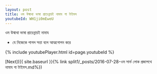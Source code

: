 ```yaml
---
layout: post
title: ওম উন্মাথা ভাষা প্রাচেন্নায়ই নামায গা টাইমস
youtubeId: WH1ji0mEweU
---
```

 
 
 ওম উন্মাথা ভাষা প্রাচেন্নায়ই নামায  
 
 -  যে নিজেকে পাগল সত্তা বলে আত্মগোপন করে 
 
  
 
  
 
 
 
 
 
 


{% include youtubePlayer.html id=page.youtubeId %}
 
[Next]({{ site.baseurl }}{% link  split1/_posts/2016-07-28-ওম সার্ভ লোক প্রজাপথে নামায গা টাইমস.md%})
 
